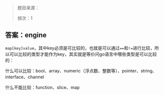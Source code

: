 > 题目来源：
>
> 频次：1

## 答案：engine


`map[key]value`，其中key必须是可比较的，也就是可以通过`==`和`!=`进行比较，所以可以比较的类型才能作为key，其实就是等价问go语言中哪些类型是可以比较的：

什么可以比较：bool、array、numeric（浮点数、整数等）、pointer、string、interface、channel

什么不能比较：function、slice、map